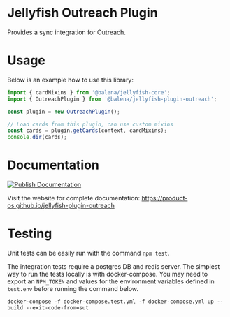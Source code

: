 # Jellyfish Outreach Plugin

Provides a sync integration for Outreach.

# Usage

Below is an example how to use this library:

```js
import { cardMixins } from '@balena/jellyfish-core';
import { OutreachPlugin } from '@balena/jellyfish-plugin-outreach';

const plugin = new OutreachPlugin();

// Load cards from this plugin, can use custom mixins
const cards = plugin.getCards(context, cardMixins);
console.dir(cards);
```

# Documentation

[![Publish Documentation](https://github.com/product-os/jellyfish-plugin-outreach/actions/workflows/publish-docs.yml/badge.svg)](https://github.com/product-os/jellyfish-plugin-outreach/actions/workflows/publish-docs.yml)

Visit the website for complete documentation: https://product-os.github.io/jellyfish-plugin-outreach

# Testing

Unit tests can be easily run with the command `npm test`.

The integration tests require a postgres DB and redis server. The simplest way to run the tests locally is with docker-compose.
You may need to export an `NPM_TOKEN` and values for the environment variables defined in `test.env` before running the command below.

```
docker-compose -f docker-compose.test.yml -f docker-compose.yml up --build --exit-code-from=sut
```

